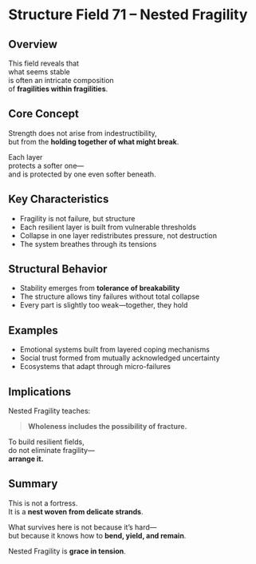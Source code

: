 # Structure Field 71 – Nested Fragility

## Overview

This field reveals that  
what seems stable  
is often an intricate composition  
of **fragilities within fragilities**.

## Core Concept

Strength does not arise from indestructibility,  
but from the **holding together of what might break**.

Each layer  
protects a softer one—  
and is protected by one even softer beneath.

## Key Characteristics

- Fragility is not failure, but structure  
- Each resilient layer is built from vulnerable thresholds  
- Collapse in one layer redistributes pressure, not destruction  
- The system breathes through its tensions

## Structural Behavior

- Stability emerges from **tolerance of breakability**  
- The structure allows tiny failures without total collapse  
- Every part is slightly too weak—together, they hold

## Examples

- Emotional systems built from layered coping mechanisms  
- Social trust formed from mutually acknowledged uncertainty  
- Ecosystems that adapt through micro-failures

## Implications

Nested Fragility teaches:

> **Wholeness includes the possibility of fracture.**

To build resilient fields,  
do not eliminate fragility—  
**arrange it.**

## Summary

This is not a fortress.  
It is a **nest woven from delicate strands**.

What survives here is not because it’s hard—  
but because it knows how to **bend, yield, and remain**.

Nested Fragility is **grace in tension**.
